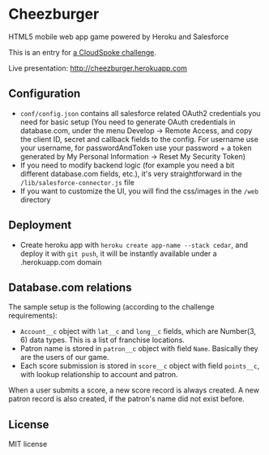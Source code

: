Cheezburger
==========

HTML5 mobile web app game powered by Heroku and Salesforce

This is an entry for [a CloudSpoke challenge](http://www.cloudspokes.com/challenges/1536).

Live presentation: http://cheezburger.herokuapp.com

## Configuration

* `conf/config.json` contains all salesforce related OAuth2 credentials you need for basic setup
(You need to generate OAuth credentials in database.com, under the menu Develop -> Remote Access, and copy the client ID,
secret and callback fields to the config. For username use your username, for passwordAndToken use your password +
a token generated by My Personal Information -> Reset My Security Token)
* If you need to modify backend logic (for example you need a bit different database.com fields, etc.), it's very straightforward in
the `/lib/salesforce-connector.js` file
* If you want to customize the UI, you will find the css/images in the `/web` directory

## Deployment

* Create heroku app with `heroku create app-name --stack cedar`, and deploy it with `git push`,
it will be instantly available under a .herokuapp.com domain

## Database.com relations

The sample setup is the following (according to the challenge requirements):

* `Account__c` object with `lat__c` and `long__c` fields, which are Number(3, 6) data types. This is a list
of franchise locations.
* Patron name is stored in `patron__c` object with field `Name`. Basically they are the users of our game.
* Each score submission is stored in `score__c` object with field `points__c`, with lookup relationship to account and patron.

When a user submits a score, a new score record is always created. A new patron record is also created, if the patron's name did
not exist before.

## License

MIT license
